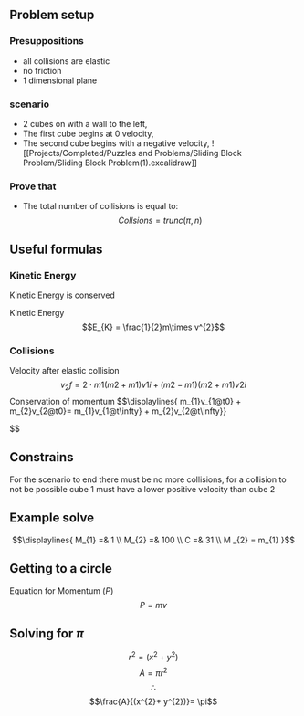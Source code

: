 ## Problem setup
### Presuppositions
- all collisions are elastic
- no friction
- 1 dimensional plane
### scenario
- 2 cubes on with a wall to the left,
- The first cube begins at 0 velocity,
- The second cube begins with a negative velocity,
![[Projects/Completed/Puzzles and Problems/Sliding Block Problem/Sliding Block Problem(1).excalidraw]]
### Prove that
- The total number of collisions is equal to:
$$Collsions = trunc(\pi, n)$$


## Useful formulas
### Kinetic Energy
Kinetic Energy is conserved

Kinetic Energy
$$E_{K} = \frac{1}{2}m\times v^{2}$$
### Collisions
Velocity after elastic collision
$$v_{2}f=2⋅m1(m2+m1)v1i+(m2−m1)(m2+m1)v2i$$
Conservation of momentum
$$\displaylines{
m_{1}v_{1@t0} + m_{2}v_{2@t0}= m_{1}v_{1@t\infty} + m_{2}v_{2@t\infty}}

$$

## Constrains
For the scenario to end there must be no more collisions, for a collision to not be possible cube 1 must have a lower positive velocity than cube 2
## Example solve
$$\displaylines{
M_{1} =& 1 \\
M_{2} =& 100 \\
C =& 31 \\
	M _{2} = m_{1}
}$$

## Getting to a circle
Equation for Momentum ($P$)
$$P = mv $$





## Solving for $\pi$
$$r^{2}=\left(x^{2}+y^{2}\right)$$
$$A = \pi r^{2}$$
$$\therefore$$
$$\frac{A}{(x^{2}+ y^{2})}= \pi$$
